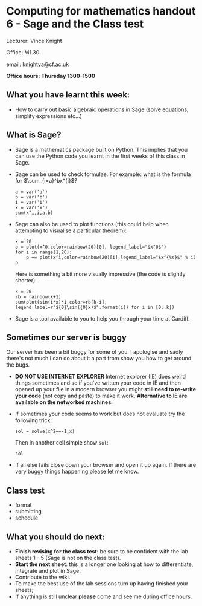 # Computing for mathematics handout 6 - Sage and the Class test

Lecturer: Vince Knight

Office: M1.30

email: knightva@cf.ac.uk

**Office hours: Thursday 1300-1500**

## What you have learnt this week:

- How to carry out basic algebraic operations in Sage (solve equations, simplify expressions etc...)

## What is Sage?

- Sage is a mathematics package built on Python. This implies that you can use the Python code you learnt in the first weeks of this class in Sage.
- Sage can be used to check formulae. For example: what is the formula for $\sum_{i=a}^bx^{i}$?

    ~~~{.python}
    a = var('a')
    b = var('b')
    i = var('i')
    x = var('x')
    sum(x^i,i,a,b)
    ~~~

- Sage can also be used to plot functions (this could help when attempting to visualise a particular theorem):

    ~~~{.python}
    k = 20
    p = plot(x^0,color=rainbow(20)[0], legend_label="$x^0$")
    for i in range(1,20):
        p += plot(x^i,color=rainbow(20)[i],legend_label="$x^{%s}$" % i)
    p
    ~~~

    Here is something a bit more visually impressive (the code is slightly shorter):

    ~~~{.python}
    k = 20
    rb = rainbow(k+1)
    sum(plot(sin(i*x)*i,color=rb[k-i], legend_label=r"${0}\sin({0}x)$".format(i)) for i in [0..k])
    ~~~

- Sage is a tool available to you to help you through your time at Cardiff.

## Sometimes our server is buggy

Our server has been a bit buggy for some of you. I apologise and sadly there's not much I can do about it a part from show you how to get around the bugs.

- **DO NOT USE INTERNET EXPLORER** Internet explorer (IE) does weird things sometimes and so if you've written your code in IE and then opened up your file in a modern browser you might **still need to re-write your code** (not copy and paste) to make it work. **Alternative to IE are available on the networked machines**.
- If sometimes your code seems to work but does not evaluate try the following trick:

    ~~~{.python}
    sol = solve(x^2==-1,x)
    ~~~

    Then in another cell simple show `sol`:

    ~~~{.python}
    sol
    ~~~

- If all else fails close down your browser and open it up again. If there are very buggy things happening please let me know.

## Class test

- format
- submitting
- schedule

## What you should do next:

- **Finish revising for the class test**: be sure to be confident with the lab sheets 1 - 5 (Sage is not on the class test).
- **Start the next sheet**: this is a longer one looking at how to differentiate, integrate and plot in Sage.
- Contribute to the wiki.
- To make the best use of the lab sessions turn up having finished your sheets;
- If anything is still unclear **please** come and see me during office hours.
